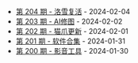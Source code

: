 * [第 204 期 - 洛雪复活](https://day.tsq360.cf/posts/204-洛雪复活) - 2024-02-04
* [第 203 期 - AI修图](https://day.tsq360.cf/posts/203-AI修图) - 2024-02-02
* [第 202 期 - 猫爪更新](https://day.tsq360.cf/posts/202-猫爪更新) - 2024-02-01
* [第 201 期 - 软件合集](https://day.tsq360.cf/posts/201-软件合集) - 2024-01-31
* [第 200 期 - 影音工具](https://day.tsq360.cf/posts/200-影音工具) - 2024-01-30

